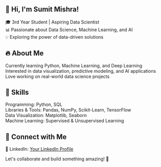 ## 👋 Hi, I'm Sumit Mishra!
🎓 3rd Year Student | Aspiring Data Scientist \
📊 Passionate about Data Science, Machine Learning, and AI \
💡 Exploring the power of data-driven solutions

## 🔥 About Me
Currently learning Python, Machine Learning, and Deep Learning \
Interested in data visualization, predictive modeling, and AI applications \
Love working on real-world data science projects
## 🚀 Skills
Programming: Python, SQL \
Libraries & Tools: Pandas, NumPy, Scikit-Learn, TensorFlow \
Data Visualization: Matplotlib, Seaborn \
Machine Learning: Supervised & Unsupervised Learning


## 📌 Connect with Me

💼 LinkedIn: [Your LinkedIn Profile](https://www.linkedin.com/in/sumit-mishra-52501b286/) 

Let's collaborate and build something amazing! 🚀
